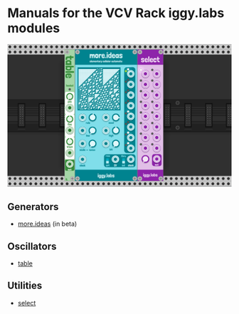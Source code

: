 # Manuals for the VCV Rack iggy.labs modules

![all modules screenshot](img/all.png)

## Generators

- [more.ideas](generators/more_ideas.md) (in beta)

## Oscillators

- [table](oscillators/table.md)

## Utilities

- [select](utilities/select.md)